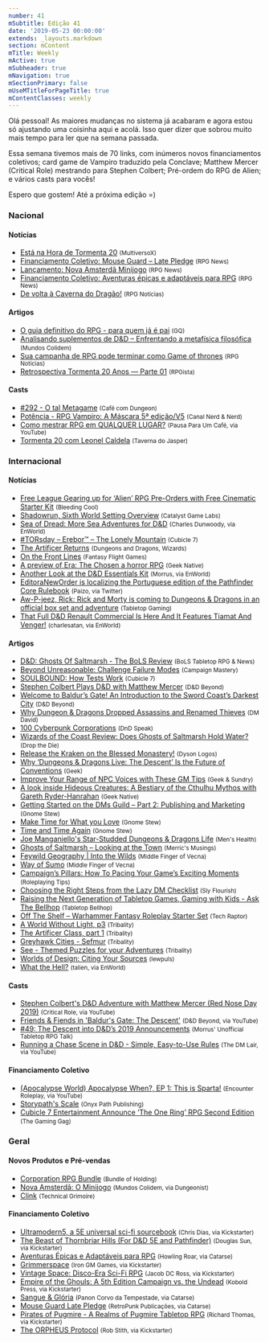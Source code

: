 ```yaml
---
number: 41
mSubtitle: Edição 41
date: '2019-05-23 00:00:00'
extends: _layouts.markdown
section: mContent
mTitle: Weekly
mActive: true
mSubheader: true
mNavigation: true
mSectionPrimary: false
mUseMTitleForPageTitle: true
mContentClasses: weekly
---
```


Olá pessoal! As maiores mudanças no sistema já acabaram e agora estou só ajustando uma coisinha aqui e acolá. Isso quer dizer que sobrou muito mais tempo para ler que na semana passada.

Essa semana tivemos mais de 70 links, com inúmeros novos financiamentos coletivos; card game de Vampiro traduzido pela Conclave; Matthew Mercer (Critical Role) mestrando para Stephen Colbert; Pré-ordem do RPG de Alien; e vários casts para vocês!

Espero que gostem! Até a próxima edição =)

### Nacional

#### Notícias

- [Está na Hora de Tormenta 20] <small>(MultiversoX)</small>
- [Financiamento Coletivo: Mouse Guard – Late Pledge] <small>(RPG News)</small>
- [Lançamento: Nova Amsterdã Minijogo] <small>(RPG News)</small>
- [Financiamento Coletivo: Aventuras épicas e adaptáveis para RPG] <small>(RPG News)</small>
- [De volta à Caverna do Dragão!] <small>(RPG Notícias)</small>

#### Artigos

- [O guia definitivo do RPG - para quem já é pai] <small>(GQ)</small>
- [Analisando suplementos de D&amp;D – Enfrentando a metafísica filosófica] <small>(Mundos Colidem)</small>
- [Sua campanha de RPG pode terminar como Game of thrones] <small>(RPG Notícias)</small>
- [Retrospectiva Tormenta 20 Anos — Parte 01] <small>(RPGista)</small>

#### Casts

- [#292 - O tal Metagame] <small>(Café com Dungeon)</small>
- [Potência - RPG Vampiro: A Máscara 5ª edição/V5] <small>(Canal Nerd &amp; Nerd)</small>
- [Como mestrar RPG em QUALQUER LUGAR?] <small>(Pausa Para Um Café, via YouTube)</small>
- [Tormenta 20 com Leonel Caldela] <small>(Taverna do Jasper)</small>

### Internacional

#### Notícias

- [Free League Gearing up for ‘Alien’ RPG Pre-Orders with Free Cinematic Starter Kit] <small>(Bleeding Cool)</small>
- [Shadowrun, Sixth World Setting Overview] <small>(Catalyst Game Labs)</small>
- [Sea of Dread: More Sea Adventures for D&amp;D] <small>(Charles Dunwoody, via EnWorld)</small>
- [#TORsday – Erebor™ – The Lonely Mountain] <small>(Cubicle 7)</small>
- [The Artificer Returns] <small>(Dungeons and Dragons, Wizards)</small>
- [On the Front Lines] <small>(Fantasy Flight Games)</small>
- [A preview of Era: The Chosen a horror RPG] <small>(Geek Native)</small>
- [Another Look at the D&amp;D Essentials Kit] <small>(Morrus, via EnWorld)</small>
- [EditoraNewOrder is localizing the Portuguese edition of the Pathfinder Core Rulebook] <small>(Paizo, via Twitter)</small>
- [Aw-P-jeez, Rick: Rick and Morty is coming to Dungeons &amp; Dragons in an official box set and adventure] <small>(Tabletop Gaming)</small>
- [That Full D&amp;D Renault Commercial Is Here And It Features Tiamat And Venger!] <small>(charlesatan, via EnWorld)</small>

#### Artigos

- [D&amp;D: Ghosts Of Saltmarsh - The BoLS Review] <small>(BoLS Tabletop RPG &amp; News)</small>
- [Beyond Unreasonable: Challenge Failure Modes] <small>(Campaign Mastery)</small>
- [SOULBOUND: How Tests Work] <small>(Cubicle 7)</small>
- [Stephen Colbert Plays D&amp;D with Matthew Mercer] <small>(D&amp;D Beyond)</small>
- [Welcome to Baldur’s Gate! An Introduction to the Sword Coast’s Darkest City] <small>(D&amp;D Beyond)</small>
- [Why Dungeon &amp; Dragons Dropped Assassins and Renamed Thieves] <small>(DM David)</small>
- [100 Cyberpunk Corporations] <small>(DnD Speak)</small>
- [Wizards of the Coast Review: Does Ghosts of Saltmarsh Hold Water?] <small>(Drop the Die)</small>
- [Release the Kraken on the Blessed Monastery!] <small>(Dyson Logos)</small>
- [Why ‘Dungeons &amp; Dragons Live: The Descent’ Is the Future of Conventions] <small>(Geek)</small>
- [Improve Your Range of NPC Voices with These GM Tips] <small>(Geek &amp; Sundry)</small>
- [A look inside Hideous Creatures: A Bestiary of the Cthulhu Mythos with Gareth Ryder-Hanrahan] <small>(Geek Native)</small>
- [Getting Started on the DMs Guild – Part 2: Publishing and Marketing] <small>(Gnome Stew)</small>
- [Make Time for What you Love] <small>(Gnome Stew)</small>
- [Time and Time Again] <small>(Gnome Stew)</small>
- [Joe Manganiello&#039;s Star-Studded Dungeons &amp; Dragons Life] <small>(Men&#039;s Health)</small>
- [Ghosts of Saltmarsh – Looking at the Town] <small>(Merric&#039;s Musings)</small>
- [Feywild Geography | Into the Wilds] <small>(Middle Finger of Vecna)</small>
- [Way of Sumo] <small>(Middle Finger of Vecna)</small>
- [Campaign’s Pillars: How To Pacing Your Game’s Exciting Moments] <small>(Roleplaying Tips)</small>
- [Choosing the Right Steps from the Lazy DM Checklist] <small>(Sly Flourish)</small>
- [Raising the Next Generation of Tabletop Games, Gaming with Kids - Ask The Bellhop] <small>(Tabletop Bellhop)</small>
- [Off The Shelf – Warhammer Fantasy Roleplay Starter Set] <small>(Tech Raptor)</small>
- [A World Without Light, p3] <small>(Tribality)</small>
- [The Artificer Class, part 1] <small>(Tribality)</small>
- [Greyhawk Cities - Sefmur] <small>(Tribality)</small>
- [See - Themed Puzzles for your Adventures] <small>(Tribality)</small>
- [Worlds of Design: Citing Your Sources] <small>(lewpuls)</small>
- [What the Hell?] <small>(talien, via EnWorld)</small>

#### Casts

- [Stephen Colbert&#039;s D&amp;D Adventure with Matthew Mercer (Red Nose Day 2019)] <small>(Critical Role, via YouTube)</small>
- [Friends &amp; Fiends in &#039;Baldur&#039;s Gate: The Descent&#039;] <small>(D&amp;D Beyond, via YouTube)</small>
- [#49: The Descent into D&amp;D’s 2019 Announcements] <small>(Morrus&#039; Unofficial Tabletop RPG Talk)</small>
- [Running a Chase Scene in D&amp;D - Simple, Easy-to-Use Rules] <small>(The DM Lair, via YouTube)</small>

#### Financiamento Coletivo

- [(Apocalypse World) Apocalypse When?, EP 1: This is Sparta!] <small>(Encounter Roleplay, via YouTube)</small>
- [Storypath&#039;s Scale] <small>(Onyx Path Publishing)</small>
- [Cubicle 7 Entertainment Announce ‘The One Ring’ RPG Second Edition] <small>(The Gaming Gag)</small>

### Geral

#### Novos Produtos e Pré-vendas

- [Corporation RPG Bundle] <small>(Bundle of Holding)</small>
- [Nova Amsterdã: O Minijogo] <small>(Mundos Colidem, via Dungeonist)</small>
- [Clink] <small>(Technical Grimoire)</small>

#### Financiamento Coletivo

- [Ultramodern5, a 5E universal sci-fi sourcebook] <small>(Chris Dias, via Kickstarter)</small>
- [The Beast of Thornbriar Hills (For D&amp;D 5E and Pathfinder)] <small>(Douglas Sun, via Kickstarter)</small>
- [Aventuras Épicas e Adaptáveis para RPG] <small>(Howling Roar, via Catarse)</small>
- [Grimmerspace] <small>(Iron GM Games, via Kickstarter)</small>
- [Vintage Space: Disco-Era Sci-Fi RPG] <small>(Jacob DC Ross, via Kickstarter)</small>
- [Empire of the Ghouls: A 5th Edition Campaign vs. the Undead] <small>(Kobold Press, via Kickstarter)</small>
- [Sangue &amp; Glória] <small>(Panon Corvo da Tempestade, via Catarse)</small>
- [Mouse Guard Late Pledge] <small>(RetroPunk Publicações, via Catarse)</small>
- [Pirates of Pugmire - A Realms of Pugmire Tabletop RPG] <small>(Richard Thomas, via Kickstarter)</small>
- [The ORPHEUS Protocol] <small>(Rob Stith, via Kickstarter)</small>


[Friends &amp; Fiends in &#039;Baldur&#039;s Gate: The Descent&#039;]: https://www.youtube.com/watch?v=Vbh4UifImPg
[Grimmerspace]: https://www.kickstarter.com/projects/agrestasaurus/grimmerspace
[#49: The Descent into D&amp;D’s 2019 Announcements]: https://morrus.podbean.com/e/49-the-descent-into-dds-2019-announcements/?utm_source=rss&amp;utm_medium=rss&amp;utm_campaign=morrus-unofficial-tabletop-rpg-talk-ep-49-the-descent-into-dds-2019-announcements
[Another Look at the D&amp;D Essentials Kit]: http://www.enworld.org/forum/content.php?6330-Another-Look-at-the-D-D-Essentials-Kit&amp;D-Essentials-Kit=
[A preview of Era: The Chosen a horror RPG]: https://www.geeknative.com/65894/a-preview-of-era-the-chosen-a-horror-rpg/
[A look inside Hideous Creatures: A Bestiary of the Cthulhu Mythos with Gareth Ryder-Hanrahan]: https://www.geeknative.com/65905/a-look-inside-hideous-creatures-a-bestiary-of-the-cthulhu-mythos-with-gareth-ryder-hanrahan/
[See - Themed Puzzles for your Adventures]: https://www.tribality.com/2019/05/21/sea-themed-puzzles-for-your-adventures/
[The Artificer Class, part 1]: https://www.tribality.com/2019/05/23/the-artificer-class-part-one/
[Greyhawk Cities - Sefmur]: https://www.tribality.com/2019/05/22/greyhawk-cities-sefmur/
[A World Without Light, p3]: https://www.tribality.com/2019/05/20/a-world-without-light-p3/
[100 Cyberpunk Corporations]: http://dndspeak.com/2019/05/100-cyberpunk-corporations/
[Way of Sumo]: https://mfov.magehandpress.com/2019/05/way-of-sumo.html
[Why Dungeon &amp; Dragons Dropped Assassins and Renamed Thieves]: https://dmdavid.com/tag/why-dungeon-dragons-dropped-assassins-and-renamed-thieves/
[Running a Chase Scene in D&amp;D - Simple, Easy-to-Use Rules]: https://www.youtube.com/watch?v=eLxmWj7YBwY
[Beyond Unreasonable: Challenge Failure Modes]: http://www.campaignmastery.com/blog/beyond-unreasonable/
[Make Time for What you Love]: https://gnomestew.com/make-time-for-what-you-love/
[Choosing the Right Steps from the Lazy DM Checklist]: http://slyflourish.com/choosing_the_right_steps.html
[What the Hell?]: http://www.enworld.org/forum/content.php?6322-What-the-Hel
[Empire of the Ghouls: A 5th Edition Campaign vs. the Undead]: https://www.kickstarter.com/projects/350683997/empire-of-the-ghouls-a-5th-edition-campaign-vs-the
[Ultramodern5, a 5E universal sci-fi sourcebook]: https://www.kickstarter.com/projects/diasexmachina/ultramodern5-a-5e-universal-sci-fi-sourcebook
[The Beast of Thornbriar Hills (For D&amp;D 5E and Pathfinder)]: https://www.kickstarter.com/projects/660432492/the-beast-of-thornbriar-hills-for-dandd-5e-and-pat
[Vintage Space: Disco-Era Sci-Fi RPG]: https://www.kickstarter.com/projects/1059971838/vintage-space-disco-era-sci-fi-rpg
[Sea of Dread: More Sea Adventures for D&amp;D]: http://www.enworld.org/forum/content.php?6273-Sea-of-Dread-More-Sea-Adventures-for-D-D
[D&amp;D: Ghosts Of Saltmarsh - The BoLS Review]: https://www.belloflostsouls.net/2019/05/dd-ghosts-of-saltmarsh-the-bols-review.html
[Stephen Colbert&#039;s D&amp;D Adventure with Matthew Mercer (Red Nose Day 2019)]: https://www.youtube.com/watch?v=3658C2y4LlA
[Why ‘Dungeons &amp; Dragons Live: The Descent’ Is the Future of Conventions]: https://www.geek.com/culture/why-dungeons-dragons-live-the-descent-is-the-future-of-conventions-1788237/
[Stephen Colbert Plays D&amp;D with Matthew Mercer]: https://www.dndbeyond.com/posts/502-stephen-colbert-plays-d-d-with-matthew-mercer
[Welcome to Baldur’s Gate! An Introduction to the Sword Coast’s Darkest City]: https://www.dndbeyond.com/posts/501-welcome-to-baldurs-gate-an-introduction-to-the
[Retrospectiva Tormenta 20 Anos — Parte 01]: https://rpgista.com.br/2019/05/23/retrospectiva-tormenta-20-anos-parte-01/
[Storypath&#039;s Scale]: http://theonyxpath.com/storypaths-scale/
[#TORsday – Erebor™ – The Lonely Mountain]: https://www.cubicle7games.com/torsday-erebor-the-lonely-mountain/
[Joe Manganiello&#039;s Star-Studded Dungeons &amp; Dragons Life]: https://www.menshealth.com/entertainment/a27511286/joe-manganiello-dungeons-and-dragons/
[Cubicle 7 Entertainment Announce ‘The One Ring’ RPG Second Edition]: https://thegaminggang.com/game-news/cubicle-7-entertainment-announce-the-one-ring-rpg-second-edition/
[Sua campanha de RPG pode terminar como Game of thrones]: https://medium.com/rpgnoticias/sua-campanha-de-rpg-pode-terminar-como-game-of-thrones-f0fdc12c6899
[Free League Gearing up for ‘Alien’ RPG Pre-Orders with Free Cinematic Starter Kit]: https://www.bleedingcool.com/2019/05/22/free-league-gearing-up-for-alien-rpg-pre-orders-with-free-cinematic-starter/
[Raising the Next Generation of Tabletop Games, Gaming with Kids - Ask The Bellhop]: https://tabletopbellhop.com/gaming-advice/gaming-with-kids/
[Ghosts of Saltmarsh – Looking at the Town]: https://merricb.com/2019/05/22/ghosts-of-saltmarsh-looking-at-the-town/
[Tormenta 20 com Leonel Caldela]: https://questcast.com.br/podcast/tormenta-20-com-leonel-caldela-taverna-do-jasper-38/
[Financiamento Coletivo: Mouse Guard – Late Pledge]: https://newsrpg.wordpress.com/2019/05/22/financiamento-coletivo-mouse-guard-late-pledge/
[Mouse Guard Late Pledge]: https://www.catarse.me/mouse_guard2#rewards
[(Apocalypse World) Apocalypse When?, EP 1: This is Sparta!]: https://www.youtube.com/watch?v=PHJmOF1YhO4
[The ORPHEUS Protocol]: https://www.kickstarter.com/projects/948927035/the-orpheus-protocol
[Pirates of Pugmire - A Realms of Pugmire Tabletop RPG]: https://www.kickstarter.com/projects/200664283/pirates-of-pugmire-a-realms-of-pugmire-tabletop-rpg
[Aw-P-jeez, Rick: Rick and Morty is coming to Dungeons &amp; Dragons in an official box set and adventure]: https://www.tabletopgaming.co.uk/board-games/news/aw-p-jeez-rick-rick-and-morty-is-coming-to-dungeons-dragons-in-an
[#292 - O tal Metagame]: https://www.podbean.com/media/share/pb-sk5ka-b1e12b
[Corporation RPG Bundle]: https://bundleofholding.com/presents/CorporationRPG
[Lançamento: Nova Amsterdã Minijogo]: https://newsrpg.wordpress.com/2019/05/21/lancamento-nova-amsterda-minijogo/
[Nova Amsterdã: O Minijogo]: https://www.dungeonist.com/marketplace/product/nova-amsterda-o-minijogo/
[Clink]: https://technicalgrimoire.com/clink
[EditoraNewOrder is localizing the Portuguese edition of the Pathfinder Core Rulebook]: https://twitter.com/paizo/status/1130541551359107073
[Improve Your Range of NPC Voices with These GM Tips]: https://geekandsundry.com/improve-your-range-of-npc-voices-with-these-gm-tips/
[SOULBOUND: How Tests Work]: https://www.cubicle7games.com/soulbound-how-tests-work/
[Como mestrar RPG em QUALQUER LUGAR?]: https://www.youtube.com/watch?v=jkrqAzhiPR0
[Release the Kraken on the Blessed Monastery!]: https://dysonlogos.blog/2019/05/25/release-the-kraken-on-the-blessed-monastery/
[The Artificer Returns]: https://dnd.wizards.com/articles/unearthed-arcana/artificer-returns
[O guia definitivo do RPG - para quem já é pai]: https://gq.globo.com/Paternidade/noticia/2019/05/o-guia-definitivo-do-rpg-para-quem-ja-e-pai.html
[De volta à Caverna do Dragão!]: https://medium.com/rpgnoticias/de-volta-à-caverna-do-dragão-60e6ce1665c
[Off The Shelf – Warhammer Fantasy Roleplay Starter Set]: https://techraptor.net/content/off-the-shelf-warhammer-fantasy-roleplay-starter-set
[Está na Hora de Tormenta 20]: https://www.multiversox.com.br/2019/05/esta-chegando-hora-de-tormenta-20.html
[Potência - RPG Vampiro: A Máscara 5ª edição/V5]: https://www.youtube.com/watch?v=AZTZ0QBca2I
[Sangue &amp; Glória]: https://www.catarse.me/sangue_gloria
[Wizards of the Coast Review: Does Ghosts of Saltmarsh Hold Water?]: https://dropthedie.com/ghosts-of-saltmarsh
[Financiamento Coletivo: Aventuras épicas e adaptáveis para RPG]: https://newsrpg.wordpress.com/2019/05/24/financiamento-coletivo-aventuras-epicas-e-adaptaveis-para-rpg/
[Aventuras Épicas e Adaptáveis para RPG]: https://www.catarse.me/howlingroar
[Getting Started on the DMs Guild – Part 2: Publishing and Marketing]: https://gnomestew.com/getting-started-on-the-dms-guild-part-2-publishing-and-marketing/
[Analisando suplementos de D&amp;D – Enfrentando a metafísica filosófica]: https://www.mundoscolidem.com.br/analisando-suplementos-de-dd-enfrentando-a-metafisica/
[That Full D&amp;D Renault Commercial Is Here And It Features Tiamat And Venger!]: http://www.enworld.org/forum/content.php?6335-That-Full-D-D-Renault-Commericial-Is-Here-And-It-Features-Tiamat-And-Venger!&amp;D-Renault-Commericial-Is-Here-And-It-Features-Tiamat-And-Venger!=
[On the Front Lines]: https://www.fantasyflightgames.com/en/news/2019/5/22/soldiers-and-politicians/
[Worlds of Design: Citing Your Sources]: http://www.enworld.org/forum/content.php?6276-Worlds-of-Design-Citing-Your-Sources
[Shadowrun, Sixth World Setting Overview]: https://www.catalystgamelabs.com/2019/05/22/shadowrun-sixth-world-setting-overview/
[Time and Time Again]: https://gnomestew.com/time-and-time-again/
[Campaign’s Pillars: How To Pacing Your Game’s Exciting Moments]: https://www.roleplayingtips.com/adventure-building/campaigns-pillars/
[Feywild Geography | Into the Wilds]: https://mfov.magehandpress.com/2019/05/feywild-geography-into-wilds.html
